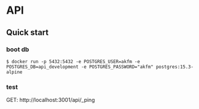 # API

## Quick start

### boot db

```shell
$ docker run -p 5432:5432 -e POSTGRES_USER=akfm -e POSTGRES_DB=api_development -e POSTGRES_PASSWORD="akfm" postgres:15.3-alpine
```

### test

GET: http://localhost:3001/api/_ping
